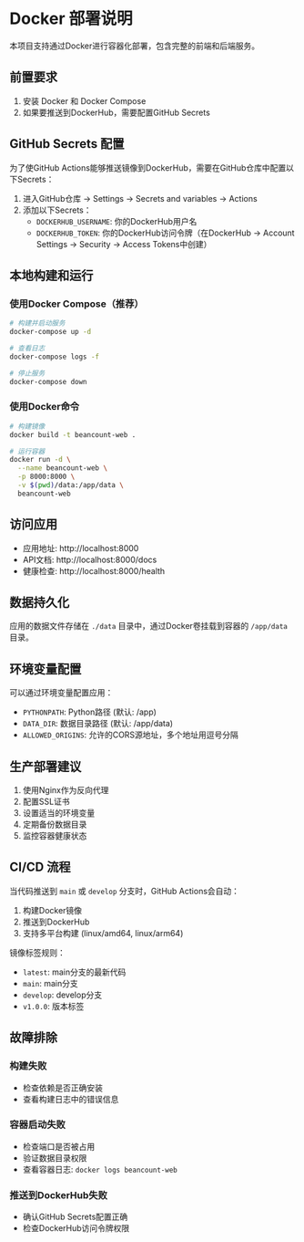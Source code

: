 # Docker 部署说明

本项目支持通过Docker进行容器化部署，包含完整的前端和后端服务。

## 前置要求

1. 安装 Docker 和 Docker Compose
2. 如果要推送到DockerHub，需要配置GitHub Secrets

## GitHub Secrets 配置

为了使GitHub Actions能够推送镜像到DockerHub，需要在GitHub仓库中配置以下Secrets：

1. 进入GitHub仓库 -> Settings -> Secrets and variables -> Actions
2. 添加以下Secrets：
   - `DOCKERHUB_USERNAME`: 你的DockerHub用户名
   - `DOCKERHUB_TOKEN`: 你的DockerHub访问令牌（在DockerHub -> Account Settings -> Security -> Access Tokens中创建）

## 本地构建和运行

### 使用Docker Compose（推荐）

```bash
# 构建并启动服务
docker-compose up -d

# 查看日志
docker-compose logs -f

# 停止服务
docker-compose down
```

### 使用Docker命令

```bash
# 构建镜像
docker build -t beancount-web .

# 运行容器
docker run -d \
  --name beancount-web \
  -p 8000:8000 \
  -v $(pwd)/data:/app/data \
  beancount-web
```

## 访问应用

- 应用地址: http://localhost:8000
- API文档: http://localhost:8000/docs
- 健康检查: http://localhost:8000/health

## 数据持久化

应用的数据文件存储在 `./data` 目录中，通过Docker卷挂载到容器的 `/app/data` 目录。

## 环境变量配置

可以通过环境变量配置应用：

- `PYTHONPATH`: Python路径 (默认: /app)
- `DATA_DIR`: 数据目录路径 (默认: /app/data)
- `ALLOWED_ORIGINS`: 允许的CORS源地址，多个地址用逗号分隔

## 生产部署建议

1. 使用Nginx作为反向代理
2. 配置SSL证书
3. 设置适当的环境变量
4. 定期备份数据目录
5. 监控容器健康状态

## CI/CD 流程

当代码推送到 `main` 或 `develop` 分支时，GitHub Actions会自动：

1. 构建Docker镜像
2. 推送到DockerHub
3. 支持多平台构建 (linux/amd64, linux/arm64)

镜像标签规则：
- `latest`: main分支的最新代码
- `main`: main分支
- `develop`: develop分支  
- `v1.0.0`: 版本标签

## 故障排除

### 构建失败
- 检查依赖是否正确安装
- 查看构建日志中的错误信息

### 容器启动失败
- 检查端口是否被占用
- 验证数据目录权限
- 查看容器日志: `docker logs beancount-web`

### 推送到DockerHub失败
- 确认GitHub Secrets配置正确
- 检查DockerHub访问令牌权限 